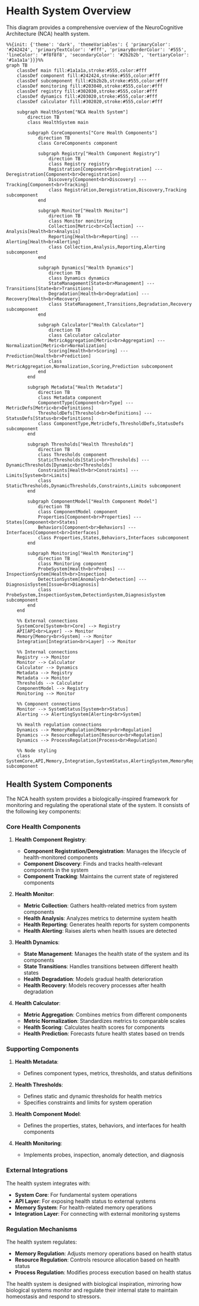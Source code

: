 # Health System Overview

This diagram provides a comprehensive overview of the NeuroCognitive Architecture (NCA) health system.

```mermaid
%%{init: {'theme': 'dark', 'themeVariables': { 'primaryColor': '#242424', 'primaryTextColor': '#fff', 'primaryBorderColor': '#555', 'lineColor': '#f8f8f8', 'secondaryColor': '#2b2b2b', 'tertiaryColor': '#1a1a1a'}}}%%
graph TB
    classDef main fill:#1a1a1a,stroke:#555,color:#fff
    classDef component fill:#242424,stroke:#555,color:#fff
    classDef subcomponent fill:#2b2b2b,stroke:#555,color:#fff
    classDef monitoring fill:#203040,stroke:#555,color:#fff
    classDef registry fill:#302030,stroke:#555,color:#fff
    classDef dynamics fill:#203020,stroke:#555,color:#fff
    classDef calculator fill:#302020,stroke:#555,color:#fff

    subgraph HealthSystem["NCA Health System"]
        direction TB
        class HealthSystem main
        
        subgraph CoreComponents["Core Health Components"]
            direction TB
            class CoreComponents component
            
            subgraph Registry["Health Component Registry"]
                direction TB
                class Registry registry
                Registration[Component<br>Registration] --- Deregistration[Component<br>Deregistration]
                Discovery[Component<br>Discovery] --- Tracking[Component<br>Tracking]
                class Registration,Deregistration,Discovery,Tracking subcomponent
            end
            
            subgraph Monitor["Health Monitor"]
                direction TB
                class Monitor monitoring
                Collection[Metric<br>Collection] --- Analysis[Health<br>Analysis]
                Reporting[Health<br>Reporting] --- Alerting[Health<br>Alerting]
                class Collection,Analysis,Reporting,Alerting subcomponent
            end
            
            subgraph Dynamics["Health Dynamics"]
                direction TB
                class Dynamics dynamics
                StateManagement[State<br>Management] --- Transitions[State<br>Transitions]
                Degradation[Health<br>Degradation] --- Recovery[Health<br>Recovery]
                class StateManagement,Transitions,Degradation,Recovery subcomponent
            end
            
            subgraph Calculator["Health Calculator"]
                direction TB
                class Calculator calculator
                MetricAggregation[Metric<br>Aggregation] --- Normalization[Metric<br>Normalization]
                Scoring[Health<br>Scoring] --- Prediction[Health<br>Prediction]
                class MetricAggregation,Normalization,Scoring,Prediction subcomponent
            end
        end
        
        subgraph Metadata["Health Metadata"]
            direction TB
            class Metadata component
            ComponentType[Component<br>Type] --- MetricDefs[Metric<br>Definitions]
            ThresholdDefs[Threshold<br>Definitions] --- StatusDefs[Status<br>Definitions]
            class ComponentType,MetricDefs,ThresholdDefs,StatusDefs subcomponent
        end
        
        subgraph Thresholds["Health Thresholds"]
            direction TB
            class Thresholds component
            StaticThresholds[Static<br>Thresholds] --- DynamicThresholds[Dynamic<br>Thresholds]
            Constraints[Health<br>Constraints] --- Limits[System<br>Limits]
            class StaticThresholds,DynamicThresholds,Constraints,Limits subcomponent
        end
        
        subgraph ComponentModel["Health Component Model"]
            direction TB
            class ComponentModel component
            Properties[Component<br>Properties] --- States[Component<br>States]
            Behaviors[Component<br>Behaviors] --- Interfaces[Component<br>Interfaces]
            class Properties,States,Behaviors,Interfaces subcomponent
        end
        
        subgraph Monitoring["Health Monitoring"]
            direction TB
            class Monitoring component
            ProbeSystem[Health<br>Probes] --- InspectionSystem[Health<br>Inspection]
            DetectionSystem[Anomaly<br>Detection] --- DiagnosisSystem[Issue<br>Diagnosis]
            class ProbeSystem,InspectionSystem,DetectionSystem,DiagnosisSystem subcomponent
        end
    end
    
    %% External connections
    SystemCore[System<br>Core] --> Registry
    API[API<br>Layer] --> Monitor
    Memory[Memory<br>System] --> Monitor
    Integration[Integration<br>Layer] --> Monitor
    
    %% Internal connections
    Registry --> Monitor
    Monitor --> Calculator
    Calculator --> Dynamics
    Metadata --> Registry
    Metadata --> Monitor
    Thresholds --> Calculator
    ComponentModel --> Registry
    Monitoring --> Monitor
    
    %% Component connections
    Monitor --> SystemStatus[System<br>Status]
    Alerting --> AlertingSystem[Alerting<br>System]
    
    %% Health regulation connections
    Dynamics --> MemoryRegulation[Memory<br>Regulation]
    Dynamics --> ResourceRegulation[Resource<br>Regulation]
    Dynamics --> ProcessRegulation[Process<br>Regulation]
    
    %% Node styling
    class SystemCore,API,Memory,Integration,SystemStatus,AlertingSystem,MemoryRegulation,ResourceRegulation,ProcessRegulation subcomponent
```

## Health System Components

The NCA health system provides a biologically-inspired framework for monitoring and regulating the operational state of the system. It consists of the following key components:

### Core Health Components

1. **Health Component Registry**:
   - **Component Registration/Deregistration**: Manages the lifecycle of health-monitored components
   - **Component Discovery**: Finds and tracks health-relevant components in the system
   - **Component Tracking**: Maintains the current state of registered components

2. **Health Monitor**:
   - **Metric Collection**: Gathers health-related metrics from system components
   - **Health Analysis**: Analyzes metrics to determine system health
   - **Health Reporting**: Generates health reports for system components
   - **Health Alerting**: Raises alerts when health issues are detected

3. **Health Dynamics**:
   - **State Management**: Manages the health state of the system and its components
   - **State Transitions**: Handles transitions between different health states
   - **Health Degradation**: Models gradual health deterioration
   - **Health Recovery**: Models recovery processes after health degradation

4. **Health Calculator**:
   - **Metric Aggregation**: Combines metrics from different components
   - **Metric Normalization**: Standardizes metrics to comparable scales
   - **Health Scoring**: Calculates health scores for components
   - **Health Prediction**: Forecasts future health states based on trends

### Supporting Components

1. **Health Metadata**:
   - Defines component types, metrics, thresholds, and status definitions

2. **Health Thresholds**:
   - Defines static and dynamic thresholds for health metrics
   - Specifies constraints and limits for system operation

3. **Health Component Model**:
   - Defines the properties, states, behaviors, and interfaces for health components

4. **Health Monitoring**:
   - Implements probes, inspection, anomaly detection, and diagnosis

### External Integrations

The health system integrates with:
- **System Core**: For fundamental system operations
- **API Layer**: For exposing health status to external systems
- **Memory System**: For health-related memory operations
- **Integration Layer**: For connecting with external monitoring systems

### Regulation Mechanisms

The health system regulates:
- **Memory Regulation**: Adjusts memory operations based on health status
- **Resource Regulation**: Controls resource allocation based on health status
- **Process Regulation**: Modifies process execution based on health status

The health system is designed with biological inspiration, mirroring how biological systems monitor and regulate their internal state to maintain homeostasis and respond to stressors.
